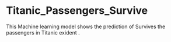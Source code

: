 # Titanic_Passengers_Survive
This Machine learning model shows the  prediction  of  Survives the passengers in Titanic exident .
